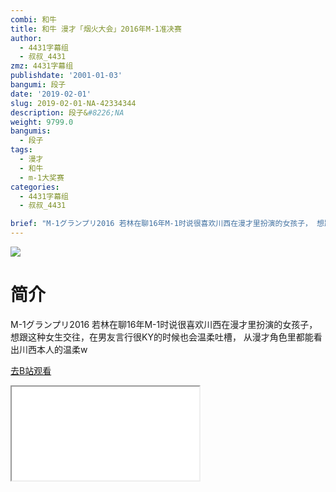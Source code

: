 ```yaml
---
combi: 和牛
title: 和牛 漫才「烟火大会」2016年M-1准决赛
author:
  - 4431字幕组
  - 叔叔_4431
zmz: 4431字幕组
publishdate: '2001-01-03'
bangumi: 段子
date: '2019-02-01'
slug: 2019-02-01-NA-42334344
description: 段子&#8226;NA
weight: 9799.0
bangumis:
  - 段子
tags:
  - 漫才
  - 和牛
  - m-1大奖赛
categories:
  - 4431字幕组
  - 叔叔_4431

brief: "M-1グランプリ2016 若林在聊16年M-1时说很喜欢川西在漫才里扮演的女孩子， 想跟这种女生交往，在男友言行很KY的时候也会温柔吐槽， 从漫才角色里都能看出川西本人的温柔w"
---
```

![](https://i.imgur.com/urVPtAP.jpg)
# 简介  
M-1グランプリ2016
若林在聊16年M-1时说很喜欢川西在漫才里扮演的女孩子，
想跟这种女生交往，在男友言行很KY的时候也会温柔吐槽，
从漫才角色里都能看出川西本人的温柔w  

[去B站观看](https://www.bilibili.com/video/av42334344/)
<div class ="resp-container"><iframe class="testiframe" src="//player.bilibili.com/player.html?aid=42334344"", scrolling="no", allowfullscreen="true" > </iframe></div> 
